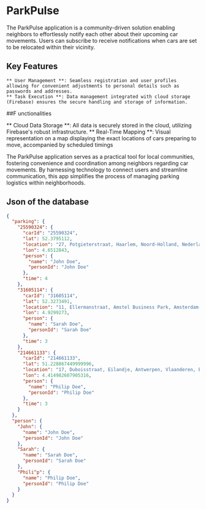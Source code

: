 # ParkPulse

The ParkPulse application is a community-driven solution enabling neighbors to effortlessly notify each other about their upcoming car movements. Users can subscribe to receive notifications when cars are set to be relocated within their vicinity.

## Key Features

    ** User Management **: Seamless registration and user profiles allowing for convenient adjustments to personal details such as passwords and addresses.
    ** Task Execution **: Data management integrated with cloud storage (Firebase) ensures the secure handling and storage of information.

##F unctionalities

   ** Cloud Data Storage **: All data is securely stored in the cloud, utilizing Firebase's robust infrastructure.
   ** Real-Time Mapping **: Visual representation on a map displaying the exact locations of cars preparing to move, accompanied by scheduled timings

The ParkPulse application serves as a practical tool for local communities, fostering convenience and coordination among neighbors regarding car movements. By harnessing technology to connect users and streamline communication, this app simplifies the process of managing parking logistics within neighborhoods.

## Json of the database

```json
{
  "parking": {
    "25590324": {
      "carId": "25590324",
      "lat": 52.3795112,
      "location": "27, Potgieterstraat, Haarlem, Noord-Holland, Nederland, 2032 VM, Nederland",
      "lon": 4.6512843,
      "person": {
        "name": "John Doe",
        "personId": "John Doe"
      },
      "time": 4
    },
    "31605114": {
      "carId": "31605114",
      "lat": 52.3273491,
      "location": "11, Ellermanstraat, Amstel Business Park, Amsterdam-Duivendrecht, Ouder-Amstel, Noord-Holland, Nederland, 1114 AK, Nederland",
      "lon": 4.9299273,
      "person": {
        "name": "Sarah Doe",
        "personId": "Sarah Doe"
      },
      "time": 3
    },
    "214661133": {
      "carId": "214661133",
      "lat": 51.228867449999996,
      "location": "17, Duboisstraat, Eilandje, Antwerpen, Vlaanderen, België / Belgique / Belgien",
      "lon": 4.414982607905316,
      "person": {
        "name": "Philip Doe",
        "personId": "Philip Doe"
      },
      "time": 3
    }
  },
  "person": {
    "John": {
      "name": "John Doe",
      "personId": "John Doe"
    },
    "Sarah": {
      "name": "Sarah Doe",
      "personId": "Sarah Doe"
    },
    "Phili^p": {
      "name": "Philip Doe",
      "personId": "Philip Doe"
    }
  }
}
```

